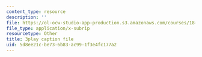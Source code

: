 ```yaml
---
content_type: resource
description: ''
file: https://ol-ocw-studio-app-production.s3.amazonaws.com/courses/18-02-multivariable-calculus-fall-2007/5d8ee21cbe736b83ac991f3e4fc177a2_dK3NEf13nPc.srt
file_type: application/x-subrip
resourcetype: Other
title: 3play caption file
uid: 5d8ee21c-be73-6b83-ac99-1f3e4fc177a2
---
```


